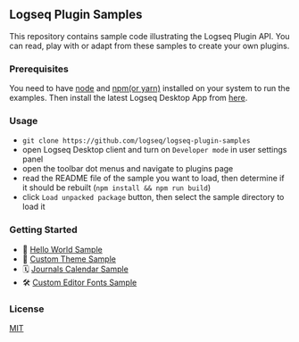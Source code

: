 ## Logseq Plugin Samples

This repository contains sample code illustrating the Logseq Plugin API. You can read, play with or adapt from these
samples to create your own plugins.

### Prerequisites

You need to have [node](https://nodejs.org/) and [npm(or yarn)](https://yarnpkg.com/getting-started/install) installed
on your system to run the examples. Then install the latest Logseq Desktop App
from [here](https://github.com/logseq/logseq/releases).

### Usage

- `git clone https://github.com/logseq/logseq-plugin-samples`
- open Logseq Desktop client and turn on `Developer mode` in user settings panel
- open the toolbar dot menus and navigate to plugins page
- read the README file of the sample you want to load, then determine if it should be
  rebuilt (`npm install && npm run build`)
- click `Load unpacked package` button, then select the sample directory to load it

### Getting Started

- 🌱 [Hello World Sample](./logseq-hello-world)
- 🎨 [Custom Theme Sample](./logseq-bujo-themes)
- 🗓 [Journals Calendar Sample](./logseq-journals-calendar)
- 🛠 [Custom Editor Fonts Sample](./logseq-awesome-fonts)

### License

[MIT](./LICENSE)
